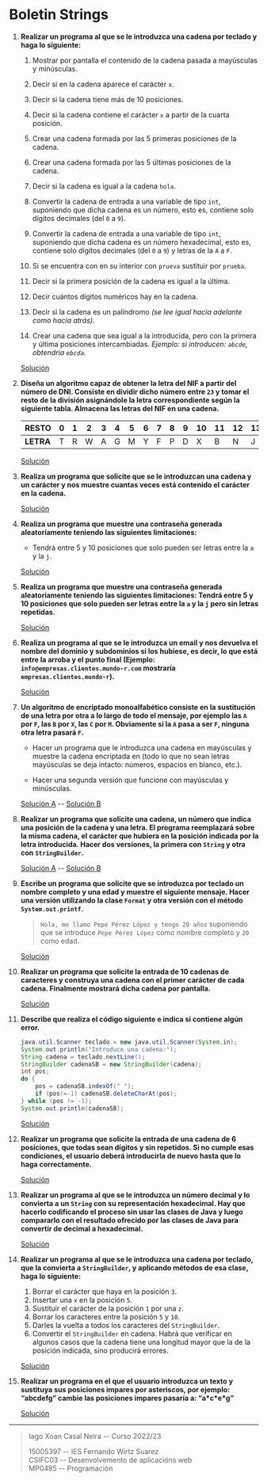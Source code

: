 # Boletin Strings

1.	**Realizar un programa al que se le introduzca una cadena por teclado y haga lo siguiente:**

	1. Mostrar por pantalla el contenido de la cadena pasada a mayúsculas y minúsculas.

	2. Decir si en la cadena aparece el carácter `x`.

	3. Decir si la cadena tiene más de 10 posiciones.

	4. Decir si la cadena contiene el carácter `x` a partir de la cuarta posición.

	5. Crear una cadena formada por las 5 primeras posiciones de la cadena.

	6. Crear una cadena formada por las 5 últimas posiciones de la cadena.

	7. Decir si la cadena es igual a la cadena `hola`.

	8. Convertir la cadena de entrada a una variable de tipo `int`, suponiendo que dicha cadena es un número, esto es, contiene solo dígitos decimales (del `0` a `9`).

	9. Convertir la cadena de entrada a una variable de tipo `int`, suponiendo que dicha cadena es un número hexadecimal, esto es, contiene solo dígitos decimales (del `0` a `9`) y letras de la `A` a `F`.

	10. Si se encuentra con en su interior con `prueva` sustituir por `prueba`.

	11. Decir si la primera posición de la cadena es igual a la última.

	12. Decir cuántos dígitos numéricos hay en la cadena.

	13. Decir si la cadena es un palíndromo *(se lee igual hacia adelante como hacia atrás)*.

	14. Crear una cadena que sea igual a la introducida, pero con la primera y última posiciones intercambiadas. *Ejemplo: si introducen: `abcde`, obtendría `ebcda`.*

	[Solución](./src/ejercicio1.java)

2. **Diseña un algoritmo capaz de obtener la letra del NIF a partir del número de DNI. Consiste en dividir dicho número entre `23` y tomar el resto de la división asignándole la letra correspondiente según la siguiente tabla. Almacena las letras del NIF en una cadena.**

	|   RESTO   |  0 |  1 |  2 |  3 |  4 |  5 |  6 |  7 |  8 |  9 | 10 | 11 | 12 | 13 | 14 | 15 | 16 | 17 | 18 | 19 | 20 | 21 | 22 |
	| --------- | -- | -- | -- | -- |  -- | -- | -- | -- |  -- | -- | -- | -- | -- | -- | -- | -- |  -- | -- | -- | -- |  -- | -- | -- |
	| **LETRA** |  T |  R |  W |  A |  G |  M |  Y |  F |  P |  D |  X |  B |  N |  J |  Z |  S |  Q |  V |  H |  L |  C |  K |  E |

	[Solución](./src/ejercicio2.java)

3. **Realiza un programa que solicite que se le introduzcan una cadena y un carácter y nos muestre cuantas veces está contenido el carácter en la cadena.**

	[Solución](./src/ejercicio3.java)

4. **Realiza un programa que muestre una contraseña generada aleatoriamente teniendo las siguientes limitaciones:**

	- Tendrá entre 5 y 10 posiciones que solo pueden ser letras entre la `a` y la `j`.

	[Solución](./src/ejercicio4.java)

5. **Realiza un programa que muestre una contraseña generada aleatoriamente teniendo las siguientes limitaciones: Tendrá entre 5 y 10 posiciones que solo pueden ser letras entre la `a` y la `j`
pero sin letras repetidas.**

	[Solución](./src/ejercicio5.java)

6. **Realiza un programa al que se le introduzca un email y nos devuelva el nombre del dominio y subdominios si los hubiese, es decir, lo que está entre la arroba y el punto final (Ejemplo:
`info@empresas.clientes.mundo-r.com` mostraría `empresas.clientes.mundo-r`).**

	[Solución](./src/ejercicio6.java)

7. **Un algoritmo de encriptado monoalfabético consiste en la sustitución de una letra por otra a lo largo de todo el mensaje, por ejemplo las `A` por `F`, las `B` por `X`, las `C` por `M`. Obviamente si la `A` pasa a ser `F`, ninguna otra letra pasará `F`.**

	- Hacer un programa que le introduzca una cadena en mayúsculas
y muestre la cadena encriptada en (todo lo que no sean letras mayúsculas se deja intacto: números, espacios en blanco, etc.). 

	- Hacer una segunda versión que funcione con mayúsculas y minúsculas.

	[Solución A](./src/ejercicio7a.java) -- [Solución B](./src/ejercicio7b.java)

8. **Realizar un programa que solicite una cadena, un número que indica una posición de la cadena y una letra. El programa reemplazará sobre la misma cadena, el carácter que hubiera en la posición indicada por la letra introducida. Hacer dos versiones, la primera con `String` y otra con `StringBuilder`.**

	[Solución A](./src/ejercicio8a.java) -- [Solución B](./src/ejercicio8b.java)

9. **Escribe un programa que solicite que se introduzca por teclado un nombre completo y una edad y muestre el siguiente mensaje. Hacer una versión utilizando la clase `Format` y otra versión con el método `System.out.printf`.**

	> `Hola, me llamo Pepe Pérez López y tengo 20 años` suponiendo que se introduce `Pepe Pérez López` como nombre completo y `20` como edad.

	[Solución](./src/ejercicio9.java)

10. **Realizar un programa que solicite la entrada de 10 cadenas de caracteres y construya una cadena con el primer carácter de cada cadena. Finalmente mostrará dicha cadena por pantalla.**

	[Solución](./src/ejercicio10.java)

11. **Describe que realiza el código siguiente e indica si contiene algún error.**

	```java
	java.util.Scanner teclado = new java.util.Scanner(System.in);
	System.out.println("Introduce una cadena:");
	String cadena = teclado.nextLine();
	StringBuilder cadenaSB = new StringBuilder(cadena);
	int pos;
	do {
		pos = cadenaSB.indexOf(" ");
		if (pos!=-1) cadenaSB.deleteCharAt(pos);
	} while (pos != -1);
	System.out.println(cadenaSB);
	```

	[Solución](./src/ejercicio11.md)

12. **Realizar un programa que solicite la entrada de una cadena de 6 posiciones, que todas sean dígitos y sin repetidos. Si no cumple esas condiciones, el usuario deberá introducirla de nuevo hasta que lo haga correctamente.**

	[Solución](./src/ejercicio12.java)

13. **Realizar un programa al que se le introduzca un número decimal y lo convierta a un `String` con su representación hexadecimal. Hay que hacerlo codificando el proceso sin usar las clases de Java y luego compararlo con el resultado ofrecido por las clases de Java para convertir de decimal a hexadecimal.**

	[Solución](./src/ejercicio13.java)

14. **Realizar un programa al que se le introduzca una cadena por teclado, que la convierta a `StringBuilder`, y aplicando métodos de esa clase, haga lo siguiente:**

	1. Borrar el carácter que haya en la posición `3`.
	2. Insertar una `x` en la posición `5`.
	3. Sustituir el carácter de la posición `1` por una `z`.
	4. Borrar los caracteres entre la posición `5` y `10`.
	5. Darles la vuelta a todos los caracteres del `StringBuilder`.
	6. Convertir el 	`StringBuilder` en cadena. Habrá que verificar en algunos casos que la cadena tiene una longitud mayor que la de la posición indicada, sino producirá errores.

	[Solución](./src/ejercicio14.java)

15. **Realizar un programa en el que el usuario introduzca un texto y sustituya sus posiciones impares por asteriscos, por ejemplo: “abcdefg” cambie las posiciones impares pasaría a: “a\*c\*e\*g”**

	[Solución](./src/ejercicio15.java)

---
> Iago Xoan Casal Neira -- Curso 2022/23
> 
> 15005397 -- IES Fernando Wirtz Suarez\
> CSIFC03 -- Desenvolvemento de aplicacións web\
> MP0485 -- Programación